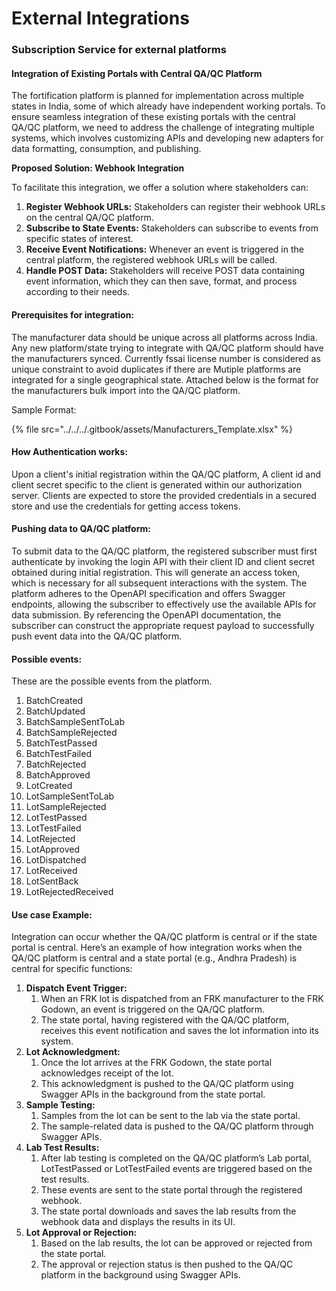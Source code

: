 # External Integrations

### **Subscription Service for external platforms**

#### **Integration of Existing Portals with Central QA/QC Platform**

The fortification platform is planned for implementation across multiple states in India, some of which already have independent working portals. To ensure seamless integration of these existing portals with the central QA/QC platform, we need to address the challenge of integrating multiple systems, which involves customizing APIs and developing new adapters for data formatting, consumption, and publishing.

**Proposed Solution: Webhook Integration**

To facilitate this integration, we offer a solution where stakeholders can:

1. **Register Webhook URLs:** Stakeholders can register their webhook URLs on the central QA/QC platform.
2. **Subscribe to State Events:** Stakeholders can subscribe to events from specific states of interest.
3. **Receive Event Notifications:** Whenever an event is triggered in the central platform, the registered webhook URLs will be called.
4. **Handle POST Data:** Stakeholders will receive POST data containing event information, which they can then save, format, and process according to their needs.

#### **Prerequisites for integration**:&#x20;

The manufacturer data should be unique across all platforms across India. Any new platform/state trying to integrate with QA/QC platform should have the manufacturers synced. Currently fssai license number is considered as unique constraint to avoid duplicates if there are Mutiple platforms are integrated for a single geographical state. Attached below is the format for the manufacturers bulk import into the QA/QC platform.&#x20;

Sample Format:

{% file src="../../../.gitbook/assets/Manufacturers_Template.xlsx" %}

#### **How Authentication works**:&#x20;

Upon a client's initial registration within the QA/QC platform, A client id and client secret specific to the client is generated within our authorization server. Clients are expected to store the provided credentials in a secured store and use the credentials for getting access tokens.

#### Pushing data to QA/QC platform:&#x20;

To submit data to the QA/QC platform, the registered subscriber must first authenticate by invoking the login API with their client ID and client secret obtained during initial registration. This will generate an access token, which is necessary for all subsequent interactions with the system. The platform adheres to the OpenAPI specification and offers Swagger endpoints, allowing the subscriber to effectively use the available APIs for data submission. By referencing the OpenAPI documentation, the subscriber can construct the appropriate request payload to successfully push event data into the QA/QC platform.

#### **Possible events:**

&#x20;These are the possible events from the platform.

1. BatchCreated
2. BatchUpdated
3. BatchSampleSentToLab
4. BatchSampleRejected
5. BatchTestPassed
6. BatchTestFailed
7. BatchRejected
8. BatchApproved
9. LotCreated
10. LotSampleSentToLab
11. LotSampleRejected
12. LotTestPassed
13. LotTestFailed
14. LotRejected
15. LotApproved
16. LotDispatched
17. LotReceived
18. LotSentBack
19. LotRejectedReceived

#### **Use case Example**:

Integration can occur whether the QA/QC platform is central or if the state portal is central. Here’s an example of how integration works when the QA/QC platform is central and a state portal (e.g., Andhra Pradesh) is central for specific functions:

1. **Dispatch Event Trigger:**
   1. When an FRK lot is dispatched from an FRK manufacturer to the FRK Godown, an event is triggered on the QA/QC platform.
   2. The state portal, having registered with the QA/QC platform, receives this event notification and saves the lot information into its system.
2. **Lot Acknowledgment:**
   1. Once the lot arrives at the FRK Godown, the state portal acknowledges receipt of the lot.
   2. This acknowledgment is pushed to the QA/QC platform using Swagger APIs in the background from the state portal.
3. **Sample Testing:**
   1. Samples from the lot can be sent to the lab via the state portal.
   2. The sample-related data is pushed to the QA/QC platform through Swagger APIs.
4. **Lab Test Results:**
   1. After lab testing is completed on the QA/QC platform’s Lab portal, LotTestPassed or LotTestFailed events are triggered based on the test results.
   2. These events are sent to the state portal through the registered webhook.
   3. The state portal downloads and saves the lab results from the webhook data and displays the results in its UI.
5. **Lot Approval or Rejection:**
   1. Based on the lab results, the lot can be approved or rejected from the state portal.
   2. The approval or rejection status is then pushed to the QA/QC platform in the background using Swagger APIs.

